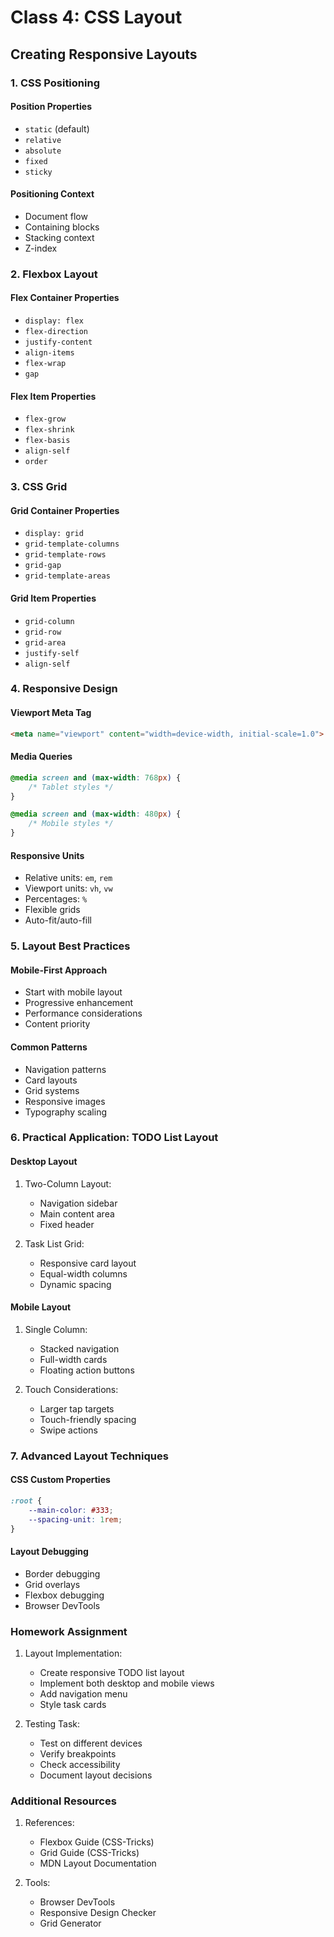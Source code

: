 # Class 4: CSS Layout
## Creating Responsive Layouts

### 1. CSS Positioning

#### Position Properties
- `static` (default)
- `relative`
- `absolute`
- `fixed`
- `sticky`

#### Positioning Context
- Document flow
- Containing blocks
- Stacking context
- Z-index

### 2. Flexbox Layout

#### Flex Container Properties
- `display: flex`
- `flex-direction`
- `justify-content`
- `align-items`
- `flex-wrap`
- `gap`

#### Flex Item Properties
- `flex-grow`
- `flex-shrink`
- `flex-basis`
- `align-self`
- `order`

### 3. CSS Grid

#### Grid Container Properties
- `display: grid`
- `grid-template-columns`
- `grid-template-rows`
- `grid-gap`
- `grid-template-areas`

#### Grid Item Properties
- `grid-column`
- `grid-row`
- `grid-area`
- `justify-self`
- `align-self`

### 4. Responsive Design

#### Viewport Meta Tag

```html
<meta name="viewport" content="width=device-width, initial-scale=1.0">
```

#### Media Queries

```css
@media screen and (max-width: 768px) {
    /* Tablet styles */
}

@media screen and (max-width: 480px) {
    /* Mobile styles */
}
```

#### Responsive Units
- Relative units: `em`, `rem`
- Viewport units: `vh`, `vw`
- Percentages: `%`
- Flexible grids
- Auto-fit/auto-fill

### 5. Layout Best Practices

#### Mobile-First Approach
- Start with mobile layout
- Progressive enhancement
- Performance considerations
- Content priority

#### Common Patterns
- Navigation patterns
- Card layouts
- Grid systems
- Responsive images
- Typography scaling

### 6. Practical Application: TODO List Layout

#### Desktop Layout
1. Two-Column Layout:
   - Navigation sidebar
   - Main content area
   - Fixed header

2. Task List Grid:
   - Responsive card layout
   - Equal-width columns
   - Dynamic spacing

#### Mobile Layout
1. Single Column:
   - Stacked navigation
   - Full-width cards
   - Floating action buttons

2. Touch Considerations:
   - Larger tap targets
   - Touch-friendly spacing
   - Swipe actions

### 7. Advanced Layout Techniques

#### CSS Custom Properties

```css
:root {
    --main-color: #333;
    --spacing-unit: 1rem;
}
```

#### Layout Debugging
- Border debugging
- Grid overlays
- Flexbox debugging
- Browser DevTools

### Homework Assignment

1. Layout Implementation:
   - Create responsive TODO list layout
   - Implement both desktop and mobile views
   - Add navigation menu
   - Style task cards

2. Testing Task:
   - Test on different devices
   - Verify breakpoints
   - Check accessibility
   - Document layout decisions

### Additional Resources

1. References:
   - Flexbox Guide (CSS-Tricks)
   - Grid Guide (CSS-Tricks)
   - MDN Layout Documentation

2. Tools:
   - Browser DevTools
   - Responsive Design Checker
   - Grid Generator 